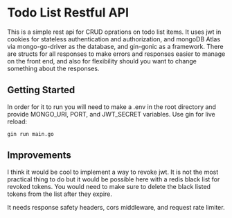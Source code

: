 # Todo List Restful API

This is a simple rest api for CRUD oprations on todo list items. It uses jwt in cookies
for stateless authentication and authorization, and mongoDB Atlas via mongo-go-driver as the database, and gin-gonic as a framework.
There are structs for all responses to make errors and responses easier to manage on the front end, and also
for flexibility should you want to change something about the responses.

## Getting Started

In order for it to run you will need to make a .env in the root directory and provide MONGO_URI, PORT, and JWT_SECRET variables.
Use gin for live reload:

```
gin run main.go
```

## Improvements

I think it would be cool to implement a way to revoke jwt. It is not the most practical thing to do but it would be
possible here with a redis black list for revoked tokens. You would need to make sure to delete the black listed tokens from
the list after they expire.

It needs response safety headers, cors middleware, and request rate limiter.
